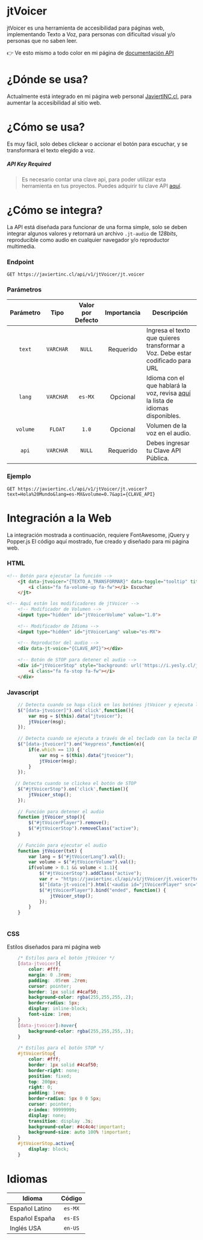 # jtVoicer

jtVoicer es una herramienta de accesibilidad para páginas web, implementando Texto a Voz, para personas con dificultad visual y/o personas que no saben leer.

👉 Ve esto mismo a todo color en  mi página de [documentación API](https://javiertinc.cl/api/docs/jtvoicer)

# ¿Dónde se usa?

Actualmente está integrado en mi página web personal [JaviertINC.cl](https://javiertinc.cl), para aumentar la accesibilidad al sitio web.

# ¿Cómo se usa?

Es muy fácil, solo debes clickear o accionar el botón para escuchar, y se transformará el texto elegido a voz.

##### API Key Required

> Es necesario contar una clave api, para poder utilizar esta herramienta en tus proyectos. Puedes adquirir tu clave API [aquí](https://javiertinc.cl/api/apikey).

# ¿Cómo se integra?

La API  está diseñada para funcionar de una forma simple, solo se deben integrar algunos valores y retornará un archivo `.jt-audio` de *128bits*, reproducible como audio en cualquier navegador y/o reproductor multimedia.

### Endpoint
```
GET https://javiertinc.cl/api/v1/jtVoicer/jt.voicer
```

### Parámetros

| Parámetro | Tipo | Valor por Defecto | Importancia | Descripción |
|:---------:|:----:|:-----------------:|:-----------:|-------------|
| `text` | `VARCHAR` | `NULL` | Requerido | Ingresa el texto que quieres transformar a Voz. Debe estar codificado para URL |
| `lang` | `VARCHAR` | `es-MX` | Opcional | Idioma con el que hablará la voz, revisa [aquí](#idiomas) la lista de idiomas disponibles. |
| `volume` | `FLOAT` | `1.0` | Opcional | Volumen de la voz en el audio. |
| `api` | `VARCHAR` | `NULL` | Requerido | Debes ingresar tu Clave API Pública. |

### Ejemplo
```
GET https://javiertinc.cl/api/v1/jtVoicer/jt.voicer?text=Hola%20Mundo&lang=es-MX&volume=0.7&api={CLAVE_API}
```

# Integración a la Web
La integración mostrada a continuación, requiere FontAwesome, jQuery y Popper.js
El código aquí mostrado, fue creado y diseñado para mi página web.

### HTML
``` html
<!-- Botón para ejecutar la función -->
    <jt data-jtvoicer="{TEXTO_A_TRANSFORMAR}" data-toggle="tooltip" title="Escuchar" tabindex="0">
        <i class="fa fa-volume-up fa-fw"></i> Escuchar
    </jt>

<!-- Aquí están los modificadores de jtVoicer -->
    <!-- Modificador de Volumen -->
    <input type="hidden" id="jtVoicerVolume" value="1.0">
    
    <!-- Modificador de Idioma -->
	<input type="hidden" id="jtVoicerLang" value="es-MX">
	
    <!-- Reproductor del audio -->
	<div data-jt-voice="{CLAVE_API}"></div>
	
    <!-- Botón de STOP para detener el audio -->
	<div id="jtVoicerStop" style="background: url('https://i.yesly.cl/jt/lxaxaTKUccBlUJCNUoh77w');">
	    <i class="fa fa-stop fa-fw"></i>
	</div>
```
### Javascript
``` js
    // Detecta cuando se haga click en los botónes jtVoicer y ejecuta la función
    $("[data-jtvoicer]").on('click',function(){
        var msg = $(this).data("jtvoicer");
    	jtVoicer(msg);
    });
    
    // Detecta cuando se ejecuta a través de el teclado con la tecla ENTER
    $("[data-jtvoicer]").on("keypress",function(e){
    	if(e.which == 13) {
    		var msg = $(this).data("jtvoicer");
    		jtVoicer(msg);
    	}
    });
   
   // Detecta cuando se clickea el botón de STOP
    $("#jtVoicerStop").on('click',function(){
	    jtVoicer_stop();
    });
    
    // Función para detener el audio 
    function jtVoicer_stop(){
    	$("#jtVoicerPlayer").remove();
    	$("#jtVoicerStop").removeClass("active");
    }
    
    // Función para ejecutar el audio
    function jtVoicer(txt) {
    	var lang = $("#jtVoicerLang").val();
    	var volume = $("#jtVoicerVolume").val();
    	if(volume > 0.1 && volume < 1.1){
    		$("#jtVoicerStop").addClass("active");
    		var r = "https://javiertinc.cl/api/v1/jtVoicer/jt.voicer?text="+ encodeURI(txt) +"&lang=" + lang + "&volume="+ volume +"&api={CLAVE_API}";
    		$("[data-jt-voice]").html('<audio id="jtVoicerPlayer" src="' + r +'" autoplay>');
    		$("#jtVoicerPlayer").bind("ended", function() {
    			jtVoicer_stop();
    		});
    	}
    }
    
```
### CSS

Estilos diseñados para mi página web
``` css
    /* Estilos para el botón jtVoicer */
    [data-jtvoicer]{
    	color: #fff;
    	margin: 0 .3rem;
    	padding: .05rem .2rem;
    	cursor: pointer;
    	border: 1px solid #4caf50;
    	background-color: rgba(255,255,255,.2);
    	border-radius: 5px;
    	display: inline-block;
    	font-size: 1rem;
    }
    [data-jtvoicer]:hover{
    	background-color: rgba(255,255,255,.3);
    }
    
    /* Estilos para el botón STOP */
    #jtVoicerStop{
    	color: #fff;
    	border: 1px solid #4caf50;
    	border-right: none;
    	position: fixed;
    	top: 200px;
    	right: 0;
    	padding: 1rem;
    	border-radius: 5px 0 0 5px;
    	cursor: pointer;
    	z-index: 99999999;
    	display: none;
    	transition: display .3s;
    	background-color: #4c4c4c!important;
    	background-size: auto 100% !important;
    }
    #jtVoicerStop.active{
    	display: block;
    }
```


# Idiomas

| Idioma | Código |
| --- | :-----: |
| Español Latino | `es-MX` |
| Español España | `es-ES` |
| Inglés USA | `en-US` |
